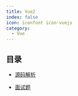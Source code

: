 ```yaml
---
title: Vue2
index: false
icon: iconfont icon-vuejs
category:
  - Vue
---
```



## 目录

- [源码解析](sourceCode.md)

- [面试题](interview.md)
